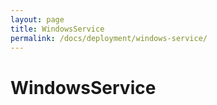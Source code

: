 ```yaml
---
layout: page
title: WindowsService
permalink: /docs/deployment/windows-service/
---
```


WindowsService
==============